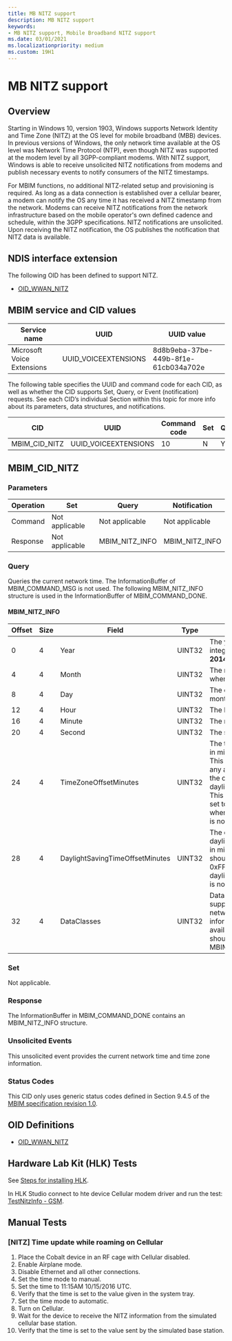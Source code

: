 ```yaml
---
title: MB NITZ support
description: MB NITZ support
keywords:
- MB NITZ support, Mobile Broadband NITZ support
ms.date: 03/01/2021
ms.localizationpriority: medium
ms.custom: 19H1
---
```


# MB NITZ support

## Overview

Starting in Windows 10, version 1903, Windows supports Network Identity and Time Zone (NITZ) at the OS level for mobile broadband (MBB) devices. In previous versions of Windows, the only network time available at the OS level was Network Time Protocol (NTP), even though NITZ was supported at the modem level by all 3GPP-compliant modems. With NITZ support, Windows is able to receive unsolicited NITZ notifications from modems and publish necessary events to notify consumers of the NITZ timestamps.

For MBIM functions, no additional NITZ-related setup and provisioning is required. As long as a data connection is established over a cellular bearer, a modem can notify the OS any time it has received a NITZ timestamp from the network. Modems can receive NITZ notifications from the network infrastructure based on the mobile operator's own defined cadence and schedule, within the 3GPP specifications. NITZ notifications are unsolicited. Upon receiving the NITZ notification, the OS publishes the notification that NITZ data is available.

## NDIS interface extension

The following OID has been defined to support NITZ.

- [OID_WWAN_NITZ](oid-wwan-nitz.md)

## MBIM service and CID values

| Service name | UUID | UUID value |
| --- | --- | --- |
| Microsoft Voice Extensions | UUID_VOICEEXTENSIONS | 8d8b9eba-37be-449b-8f1e-61cb034a702e |
 

The following table specifies the UUID and command code for each CID, as well as whether the CID supports Set, Query, or Event (notification) requests. See each CID’s individual Section within this topic for more info about its parameters, data structures, and notifications. 

| CID | UUID | Command code | Set | Query | Notify |
| --- | --- | --- | --- | --- | --- |
| MBIM_CID_NITZ | UUID_VOICEEXTENSIONS | 10 | N | Y | Y |

## MBIM_CID_NITZ

### Parameters

| Operation | Set | Query | Notification |
| --- | --- | --- | --- |
| Command | Not applicable | Not applicable | Not applicable |
| Response | Not applicable | MBIM_NITZ_INFO | MBIM_NITZ_INFO |

### Query

Queries the current network time. The InformationBuffer of MBIM_COMMAND_MSG is not used. The following MBIM_NITZ_INFO structure is used in the InformationBuffer of MBIM_COMMAND_DONE.

#### MBIM_NITZ_INFO

| Offset | Size | Field | Type | Description |
| --- | --- | --- | --- | --- |
| 0 | 4 | Year | UINT32 | The year as an integer. For example, **2014**. |
| 4 | 4 | Month | UINT32 | The month (1..12), where January == 1. |
| 8 | 4 | Day | UINT32 | The day of the month, (1..31). |
| 12 | 4 | Hour | UINT32 | The hour, (0..23). |
| 16 | 4 | Minute | UINT32 | The minute, (0..59). |
| 20 | 4 | Second | UINT32 | The second, (0..59). |
| 24 | 4 | TimeZoneOffsetMinutes | UINT32 | The time zone offset, in minutes, from UTC. This value includes any adjustment for the current state of daylight saving time. This value should be set to 0xFFFFFFFF when time zone info is not available. |
| 28 | 4 | DaylightSavingTimeOffsetMinutes | UINT32 | The offset for daylight saving time, in minutes. This value should be set to 0xFFFFFFFF when daylight saving time is not available. |
| 32 | 4 | DataClasses | UINT32 | Data classes supported by this network. If this information is not available, this field should be set to MBIMDataClassNone. |

### Set

Not applicable.

### Response

The InformationBuffer in MBIM_COMMAND_DONE contains an MBIM_NITZ_INFO structure.

### Unsolicited Events

This unsolicited event provides the current network time and time zone information.

### Status Codes

This CID only uses generic status codes defined in Section 9.4.5 of the [MBIM specification revision 1.0](https://www.usb.org/sites/default/files/MBIM10Errata1_073013.zip).

## OID Definitions

* [OID_WWAN_NITZ](oid-wwan-nitz.md)

## Hardware Lab Kit (HLK) Tests
See [Steps for installing HLK](https://microsoft.sharepoint.com/teams/HWKits/SitePages/HWLabKit/Manual%20Controller%20Installation.aspx).

In HLK Studio connect to hte device Cellular modem driver and run the test: [TestNitzInfo - GSM](/windows-hardware/test/hlk/testref/1b192aa8-6a84-4c5c-8750-a8f2edb98a9e).

## Manual Tests
### [NITZ] Time update while roaming on Cellular 
1. Place the Cobalt device in an RF cage with Cellular disabled.
1. Enable Airplane mode.
1. Disable Ethernet and all other connections.
1. Set the time mode to manual. 
1. Set the time to 11:15AM 10/15/2016 UTC.
1. Verify that the time is set to the value given in the system tray.
1. Set the time mode to automatic. 
1. Turn on Cellular. 
1. Wait for the device to receive the NITZ information from the simulated cellular base station.
1. Verify that the time is set to the value sent by the simulated base station.